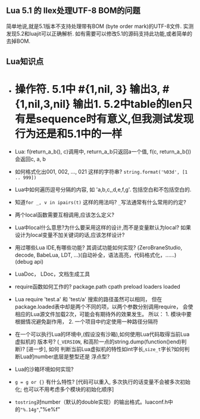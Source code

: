## Lua 5.1 的 llex处理UTF-8 BOM的问题
简单地说,就是5.1版本不支持处理带有BOM (byte order mark)的UTF-8文件.
实测发现5.2和luajit可以正确解析.
如有需要可以修改5.1的源码支持此功能,或者简单的去掉BOM.

## Lua知识点

* # 操作符. 5.1中 #{1,nil, 3} 输出3, #{1,nil,3,nil} 输出1. 5.2中table的len只有是sequence时有意义,但我测试发现行为还是和5.1中的一样
* Lua: f(return_a_b(), c)调用中, return_a_b只返回a一个值, f(c, return_a_b())会返回c, a, b
* 如何格式化出001, 002, ..., 021 这样的字符串? `string.format('%03d', [1 .. 999])`
* Lua中如何遍历逗号分隔的内容, 如 'a,b,c,,d,e,f,g'. 包括空白和不包括空白的.
* 知道`for _, v in ipairs(t)` 这样的用法吗? `_`写法通常有什么常用的约定?
* 两个local函数需要互相调用,应该怎么定义?
* Lua中local什么意思?为什么要采用这样的设计,而不是变量默认为local? 如果设计为local变量不加关键词的话,应该怎样设计?
* 用过哪些Lua IDE,有哪些功能? 其调试功能如何实现? (ZeroBraneStudio, decode, BabeLua, LDT,
  ...)(自动补全，语法高亮，代码格式化，……)(debug api)
* LuaDoc， LDoc，文档生成工具
* require函数如何工作的? package.path cpath preload loaders loaded
* Lua require 'test.a' 和 'test/a' 搜索的路径虽然可以相同，
  但在package.loaded表中却是两个不同的项，以两个参数分别调用require，
  会使相应的Lua源文件加载2次，可能会有期待外的效果发生。
  所以： 1. 模块中要根据情况避免副作用， 2. 一个项目中约定使用一种路径分隔符

* 在一个可以执行Lua的环境中,(假设没有沙箱),如何使用Lua代码取得当前Lua虚拟机的
版本号? (`_VERSION`, 和高阶一点的string.dump(function()end)判断)? [进一步], 如何
判断当前Lua虚拟机的特性如int字长,`size_t`字长?如何判断Lua的number底层是整型还是
浮点型?
* Lua的沙箱环境如何实现?
* `g = g or {}` 有什么特性? [代码可以重入, 多次执行的话变量不会被多次初始化;
  也可以不用考虑多个模块的初始化顺序]
* `tostring`对number（默认的double实现）的输出格式。luaconf.h中的`"%.14g"`,"%e%f"
